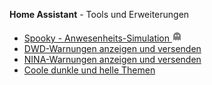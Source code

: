 <b>Home Assistant</b> - Tools und Erweiterungen
<br />
<ul>
<li><a href="https://github.com/migacode/home-assistant/tree/main/spooky">Spooky - Anwesenheits-Simulation&nbsp;<img style="margin-top:5px;" src="./spooky/img/ghost_gray.png" width="16" height="16"></a></li>
<li><a href="https://github.com/migacode/home-assistant/tree/main/dwd">DWD-Warnungen anzeigen und versenden</a></li>
<li><a href="https://github.com/migacode/home-assistant/tree/main/nina">NINA-Warnungen anzeigen und versenden</a></li>
<li><a href="https://github.com/migacode/home-assistant/tree/main/themes">Coole dunkle und helle Themen</a></li>
</ul>
